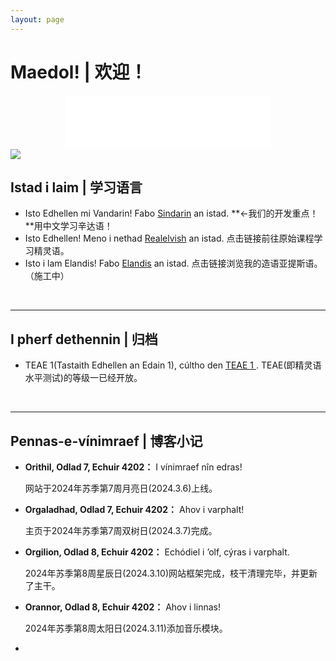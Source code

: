 ```yaml
---
layout: page
---
```


# Maedol! | 欢迎！

<center><iframe frameborder="no" border="0" marginwidth="0" marginheight="0" width=330 height=86 src="//music.163.com/outchain/player?type=2&id=31108432&auto=1&height=66"></iframe></center>

<img src="https://kinnuch.github.io/Lothlorien.png">

## Istad i laim | 学习语言

- Isto Edhellen mi Vandarin! Fabo [Sindarin](https://kinnuch.github.io/laim/sindarin) an istad. **←我们的开发重点！**用中文学习辛达语！
- Isto Edhellen! Meno i nethad [Realelvish](https://academy.realelvish.net) an istad. 点击链接前往原始课程学习精灵语。
- Isto i lam Elandis! Fabo [Elandis](https://kinnuch.github.io/laim/elandis) an istad. 点击链接浏览我的造语亚提斯语。（施工中）

<br>

---

## I pherf dethennin | 归档

- TEAE 1(Tastaith Edhellen an Edain 1), cúltho den [TEAE 1 ](https://kinnuch.github.io/file/TEAE1.pdf). TEAE(即精灵语水平测试)的等级一已经开放。

<br>

---

## Pennas-e-vínimraef | 博客小记

- **Orithil, Odlad 7, Echuir 4202：** I vínimraef nîn edras! 

  网站于2024年苏季第7周月亮日(2024.3.6)上线。

- **Orgaladhad, Odlad 7, Echuir 4202：** Ahov i varphalt! 

  主页于2024年苏季第7周双树日(2024.3.7)完成。

- **Orgilion, Odlad 8, Echuir 4202：** Echódiel i ’olf, cýras i varphalt. 

  2024年苏季第8周星辰日(2024.3.10)网站框架完成，枝干清理完毕，并更新了主干。

- **Orannor, Odlad 8, Echuir 4202：** Ahov i linnas! 

  2024年苏季第8周太阳日(2024.3.11)添加音乐模块。

- 
